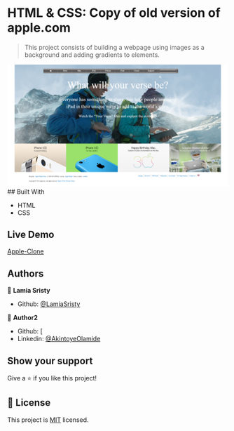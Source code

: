 # HTML & CSS: Copy of old version of apple.com

> This project consists of building a webpage using images as a background and adding gradients to elements. 

<img src="img/ScreenShot.png">
## Built With

- HTML
- CSS

## Live Demo

[Apple-Clone](https://raw.githack.com/AkintoyeOlamide/Apple-clone2/feature1/index.html)

## Authors

👤 **Lamia Sristy**

- Github: [@LamiaSristy](https://github.com/LamiaSristy)

👤 **Author2**

- Github: [
- Linkedin: [@AkintoyeOlamide](http://github.com/AkintoyeOlamide)

## Show your support

Give a ⭐️ if you like this project!

## 📝 License

This project is [MIT](lic.url) licensed.

